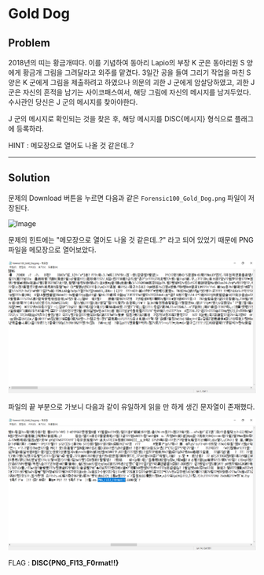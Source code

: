 ﻿# Gold Dog

## Problem

2018년의 띠는 황금개띠다. 
이를 기념하여 동아리 Lapio의 부장 K 군은 동아리원 S 양에게 황금개 그림을 그려달라고 외주를 맡겼다. 
3일간 공을 들여 그리기 작업을 마친 S 양은 K 군에게 그림을 제출하려고 하였으나 의문의 괴한 J 군에게 암살당하였고, 
괴한 J 군은 자신의 흔적을 남기는 사이코패스여서, 해당 그림에 자신의 메시지를 남겨두었다. 
수사관인 당신은 J 군의 메시지를 찾아야한다. 

J 군의 메시지로 확인되는 것을 찾은 후, 해당 메시지를 DISC{메시지} 형식으로 플래그에 등록하라. 

HINT : 메모장으로 열어도 나올 것 같은데..?

***

## Solution

문제의 Download 버튼을 누르면 다음과 같은 `Forensic100_Gold_Dog.png` 파일이 저장된다.

![Image](https://github.com/JaehunYoon/CTF/blob/master/2017%20DSM%20CTF/Forensic/Gold%20Dog/Image/Forensic100_Gold_Dog.png)

문제의 힌트에는 "메모장으로 열어도 나올 것 같은데..?" 라고 되어 있었기 때문에 PNG 파일을 메모장으로 열어보았다.

![Image](https://github.com/JaehunYoon/CTF/blob/master/2017%20DSM%20CTF/Forensic/Gold%20Dog/Image/notepad.PNG)

파일의 끝 부분으로 가보니 다음과 같이 유일하게 읽을 만 하게 생긴 문자열이 존재했다.

![Image](https://github.com/JaehunYoon/CTF/blob/master/2017%20DSM%20CTF/Forensic/Gold%20Dog/Image/flag.PNG)

FLAG : **DISC{PNG_FI13_F0rmat!!}**